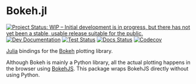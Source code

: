 # Bokeh.jl

[![Project Status: WIP – Initial development is in progress, but there has not yet been a stable, usable release suitable for the public.](https://www.repostatus.org/badges/latest/wip.svg)](https://www.repostatus.org/#wip)
[![Dev Documentation](https://img.shields.io/badge/docs-dev-blue.svg)](https://cjdoris.github.io/Bokeh.jl/dev)
[![Test Status](https://github.com/cjdoris/Bokeh.jl/workflows/Tests/badge.svg)](https://github.com/cjdoris/Bokeh.jl/actions?query=workflow%3ATests)
[![Docs Status](https://github.com/cjdoris/Bokeh.jl/workflows/Tests/badge.svg)](https://github.com/cjdoris/Bokeh.jl/actions?query=workflow%3ADocs)
[![Codecov](https://codecov.io/gh/cjdoris/Bokeh.jl/branch/main/graph/badge.svg?token=A813UUIHGS)](https://codecov.io/gh/cjdoris/Bokeh.jl)

[Julia](https://julialang.org/) bindings for the [Bokeh](https://bokeh.org/) plotting
library.

Although Bokeh is mainly a Python library, all the actual plotting happens in the browser
using [BokehJS](https://docs.bokeh.org/en/latest/docs/user_guide/bokehjs.html). This package
wraps BokehJS directly without using Python.
